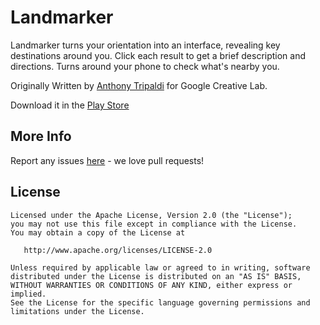 Landmarker
=========

Landmarker turns your orientation into an interface, revealing key destinations around you. Click each result to get a brief description and directions. Turns around your phone to check what's nearby you.

Originally Written by [Anthony Tripaldi](https://github.com/trippedout) for Google Creative Lab.

Download it in the [Play Store](https://play.google.com/store/apps/details?id=com.edesdan.landmarker)

More Info
---------

Report any issues [here](https://github.com/edesdan/landmarker/issues) - we love pull requests!

License
-------

```
Licensed under the Apache License, Version 2.0 (the "License");
you may not use this file except in compliance with the License.
You may obtain a copy of the License at

   http://www.apache.org/licenses/LICENSE-2.0

Unless required by applicable law or agreed to in writing, software
distributed under the License is distributed on an "AS IS" BASIS,
WITHOUT WARRANTIES OR CONDITIONS OF ANY KIND, either express or implied.
See the License for the specific language governing permissions and
limitations under the License.
```
